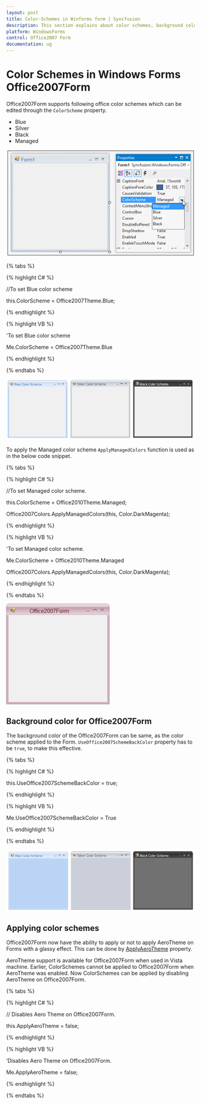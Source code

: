 ```yaml
---
layout: post
title: Color-Schemes in Winforms form | Syncfusion
description: This section explains about color schemes, background color in Office2007Form and more details for windows forms.
platform: WindowsForms
control: Office2007 Form
documentation: ug
---
```


# Color Schemes in Windows Forms Office2007Form

Office2007Form supports following office color schemes which can be edited through the `ColorScheme` property.

* Blue
* Silver
* Black
* Managed


![Winforms showing how to apply colorscheme in office2007form](Color-Schemes_images/Color-Schemes_img1.png)

{% tabs %}

{% highlight C# %}

//To set Blue color scheme

this.ColorScheme = Office2007Theme.Blue;

{% endhighlight %}

{% highlight VB %}

'To set Blue color scheme

Me.ColorScheme = Office2007Theme.Blue

{% endhighlight %}

{% endtabs %}

![Winforms showing colorscheme blue applied in office2007form](Color-Schemes_images/Color-Schemes_img2.png)

To apply the Managed color scheme `ApplyManagedColors` function is used as in the below code snippet.

{% tabs %}

{% highlight C# %}

//To set Managed color scheme.

this.ColorScheme = Office2010Theme.Managed;

Office2007Colors.ApplyManagedColors(this, Color.DarkMagenta);

{% endhighlight %}

{% highlight VB %}

'To set Managed color scheme.

Me.ColorScheme = Office2010Theme.Managed

Office2007Colors.ApplyManagedColors(this, Color.DarkMagenta);

{% endhighlight %}

{% endtabs %}

![Winforms showing colorscheme managed applied in office2007form](Color-Schemes_images/Managed.png)


## Background color for Office2007Form

The background color of the Office2007Form can be same, as the color scheme applied to the Form. `UseOffice2007SchemeBackColor` property has to be `true`, to make this effective.

{% tabs %}

{% highlight C# %}

this.UseOffice2007SchemeBackColor = true;

{% endhighlight %}

{% highlight VB %}

Me.UseOffice2007SchemeBackColor = True

{% endhighlight %}

{% endtabs %}

![Winforms showing background color applied in office2007form](Color-Schemes_images/Color-Schemes_img3.png)

## Applying color schemes

Office2007Form now have the ability to apply or not to apply AeroTheme on Forms with a glassy effect. This can be done by [ApplyAeroTheme](https://help.syncfusion.com/cr/windowsforms/Syncfusion.Windows.Forms.Office2007Form.html#Syncfusion_Windows_Forms_Office2007Form_ApplyAeroTheme) property.

AeroTheme support is available for Office2007Form when used in Vista machine. Earlier, ColorSchemes cannot be applied to Office2007Form when AeroTheme was enabled. Now ColorSchemes can be applied by disabling AeroTheme on Office2007Form.

{% tabs %}

{% highlight C# %}

// Disables Aero Theme on Office2007Form.

this.ApplyAeroTheme = false;

{% endhighlight %}

{% highlight VB %}

‘Disables Aero Theme on Office2007Form.

Me.ApplyAeroTheme = false;

{% endhighlight %}

{% endtabs %}
